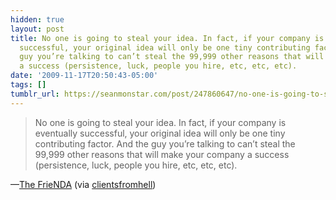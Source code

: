 ```yaml
---
hidden: true
layout: post
title: No one is going to steal your idea. In fact, if your company is eventually
  successful, your original idea will only be one tiny contributing factor. And the
  guy you’re talking to can’t steal the 99,999 other reasons that will make your company
  a success (persistence, luck, people you hire, etc, etc, etc).
date: '2009-11-17T20:50:43-05:00'
tags: []
tumblr_url: https://seanmonstar.com/post/247860647/no-one-is-going-to-steal-your-idea-in-fact-if
---
```

> No one is going to steal your idea. In fact, if your company is eventually successful, your original idea will only be one tiny contributing factor. And the guy you’re talking to can’t steal the 99,999 other reasons that will make your company a success (persistence, luck, people you hire, etc, etc, etc).

—[The FrieNDA](http://www.webx0.com/2006/08/frienda.html) (via [clientsfromhell](http://clientsfromhell.tumblr.com/))
